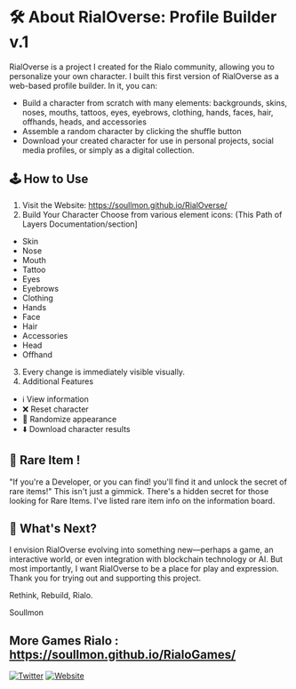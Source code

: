 # 🛠️ About RialOverse: Profile Builder v.1

RialOverse is a project I created for the Rialo community, allowing you to personalize your own character. I built this first version of RialOverse as a web-based profile builder. In it, you can:
* Build a character from scratch with many elements: backgrounds, skins, noses, mouths, tattoos, eyes, eyebrows, clothing, hands, faces, hair, offhands, heads, and accessories
* Assemble a random character by clicking the shuffle button
* Download your created character for use in personal projects, social media profiles, or simply as a digital collection.

## 🕹️ How to Use
1. Visit the Website: https://soullmon.github.io/RialOverse/
2. Build Your Character
Choose from various element icons:
(This Path of Layers Documentation/section]
* Skin
* Nose
* Mouth
* Tattoo
* Eyes
* Eyebrows
* Clothing
* Hands
* Face
* Hair
* Accessories
* Head
* Offhand
3. Every change is immediately visible visually.
4. Additional Features
* ℹ️ View information
* ❌ Reset character
* 🔄 Randomize appearance
* ⬇️ Download character results

## 🧪 Rare Item !
"If you're a Developer, or you can find! you'll find it and unlock the secret of rare items!"
This isn't just a gimmick. There's a hidden secret for those looking for Rare Items. I've listed rare item info on the information board.

## 🔮 What's Next?
I envision RialOverse evolving into something new—perhaps a game, an interactive world, or even integration with blockchain technology or AI. But most importantly, I want RialOverse to be a place for play and expression.
Thank you for trying out and supporting this project.

Rethink, Rebuild, Rialo. 

Soullmon

## More Games Rialo : https://soullmon.github.io/RialoGames/

[![Twitter](https://img.shields.io/badge/Twitter-%40soullmon-1DA1F2?style=for-the-badge&logo=twitter&logoColor=white)]([https://x.com/soullmon_])
[![Website](https://img.shields.io/badge/Website-soullmon-0A66C2?style=for-the-badge&logo=google-chrome&logoColor=white)]([https://soullmon.github.io/portfolio/])

